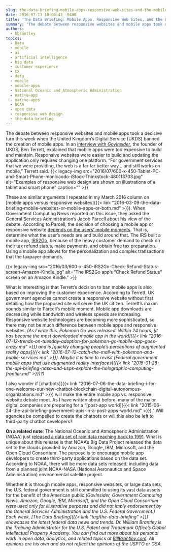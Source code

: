 ```yaml
---
slug: the-data-briefing-mobile-apps-responsive-web-sites-and-the-mobile-moment
date: 2016-07-13 10:00:43 -0400
title: 'The Data Briefing: Mobile Apps, Responsive Web Sites, and the &#8220;Mobile Moment&#8221;'
summary: 'The debate between responsive websites and mobile apps took a decisive turn this week when the United Kingdom’s Digital Service (UKDS) banned the creation of mobile apps. In an interview with GovInsider, the founder of UKDS, Ben Terrett, explained that mobile apps were too expensive to build and maintain. Responsive websites were easier to build'
authors:
  - bbrantley
topics:
  - Data
  - mobile
  - ai
  - artificial intelligence
  - big data
  - customer-experience
  - CX
  - data
  - mobile
  - mobile-apps
  - National Oceanic and Atmospheric Administration
  - native-app
  - native-apps
  - NOAA
  - open data
  - responsive web design
  - the-data-briefing
---
```


The debate between responsive websites and mobile apps took a decisive turn this week when the United Kingdom’s Digital Service (UKDS) banned the creation of mobile apps. In an [interview with _GovInsider_](https://govinsider.asia/smart-gov/why-britain-banned-mobile-apps/), the founder of UKDS, Ben Terrett, explained that mobile apps were too expensive to build and maintain. Responsive websites were easier to build and updating the application only requires changing one platform. &#8220;For government services that we were providing, the web is a far far better way… and still works on mobile,&#8221; Terrett said. {{< legacy-img src="2016/07/600-x-450-Tablet-PC-and-Smart-Phone-monicaodo-iStock-Thinkstock-480113703.jpg" alt="Examples of responsive web design are shown on illustrations of a tablet and smart phone" caption="" >}} 

These are similar arguments I repeated in my March 2016 column on [mobile apps versus responsive websites]({{< link "2016-03-09-the-data-briefing-mobile-websites-or-mobile-apps-or-both.md" >}}). When Government Computing News reported on this issue, they asked the General Services Administration’s Jacob Parcell about his view of the debate. According to Parcell, the decision of choosing a mobile app or responsive website [depends on the users’ mobile moments](https://gcn.com/articles/2016/07/06/apps-vs-web.aspx#). That is, determine what the user&#8217;s needs are and build around that. The IRS built a mobile app, [IRS2Go](https://www.irs.gov/uac/irs2goapp), because of the heavy customer demand to check on their tax refund status, make payments, and obtain free tax preparation. Using a mobile app allows for the personalization and complex transactions that the taxpayer demands.

{{< legacy-img src="2016/03/600-x-450-IRS2Go-Check-Refund-Status-screen-Amazon-Kindle.jpg" alt="The IRS2Go app’s “Check Refund Status” screen on an Amazon Kindle." >}}

What is interesting is that Terrett’s decision to ban mobile apps is also based on improving the customer experience. According to Terrett, UK government agencies cannot create a responsive website without first detailing how the proposed site will serve the UK citizen. Terrett&#8217;s maxim sounds similar to Parcell’s mobile moment. Mobile app downloads are decreasing while bandwidth and wireless speeds are increasing. Responsive website technologies are becoming more sophisticated, so there may not be much difference between mobile apps and responsive websites. _(As I write this, Pokemon Go was released. Within 24 hours, [it has become the most downloaded mobile app in the world]({{< link "2016-07-12-trends-on-tuesday-adoption-for-pokemon-go-mobile-app-goes-crazy.md" >}}) and is [quickly changing people&#8217;s perceptions of augmented reality apps]({{< link "2016-07-12-catch-the-mall-with-pokemon-and-public-services.md" >}}). Maybe it is time to revisit [Federal government mobile apps that use augmented reality interfaces]({{< link "2015-01-28-the-api-briefing-nasa-and-usps-explore-the-holographic-computing-frontier.md" >}})?)_

I also wonder if [chatbots]({{< link "2016-07-06-the-data-briefing-i-for-one-welcome-our-new-chatbot-blockchain-digital-autonomous-organizations.md" >}}) will make the entire mobile app vs. responsive website debate moot. As I have written about before, many of the major digital companies are preparing for a &#8220;[post-app world]({{< link "2015-06-24-the-api-briefing-government-apis-in-a-post-apps-world.md" >}}).&#8221; Will agencies be compelled to create the chatbots or will this also be left to third-party chatbot developers?

**On a related note**: The National Oceanic and Atmospheric Administration (NOAA) just [released a data set of rain data reaching back to 1991](https://www.meritalk.com/articles/noaa-encourages-apps-from-big-data-sets/). What is unique about this release is that NOAA’s Big Data Project released the data set to the clouds provided by Amazon, Google, IBM, Microsoft, and the Open Cloud Consortium. The purpose is to encourage mobile app developers to create third-party applications based on the data set. According to NOAA, there will be more data sets released, including data from a planned joint NOAA-NASA (National Aeronautics and Space Administration) environmental satellite project.

Whether it is through mobile apps, responsive websites, or large data sets, the U.S. federal government is still committed to using its vast data assets for the benefit of the American public._(GovInsider, Government Computing News, Amazon, Google, IBM, Microsoft, and the Open Cloud Consortium were used only for illustrative purposes and did not imply endorsement by the General Services Administration and the U.S. Federal Government.)_
_Each week, [The Data Briefing]({{< link "tag/the-data-briefing" >}}) showcases the latest federal data news and trends._
_Dr. William Brantley is the Training Administrator for the U.S. Patent and Trademark Office’s Global Intellectual Property Academy. You can find out more about his personal work in open data, analytics, and related topics at [BillBrantley.com](http://billbrantley.com/). All opinions are his own and do not reflect the opinions of the USPTO or GSA._